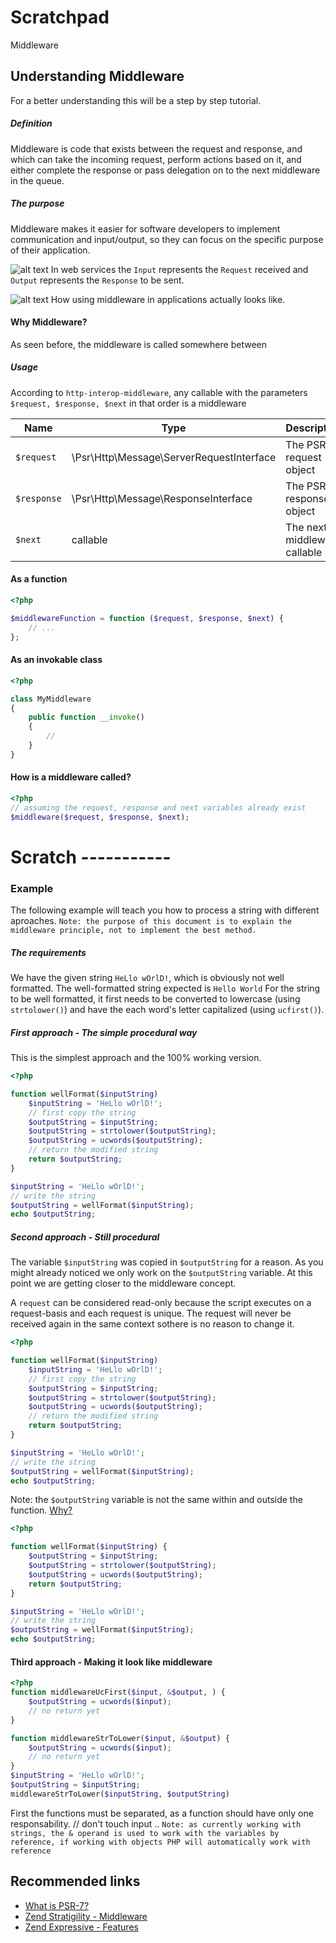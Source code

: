 # Scratchpad

Middleware 



## Understanding Middleware

For a better understanding this will be a step by step tutorial.

##### Definition
Middleware is code that exists between the request and response, and which can take the incoming request, perform actions based on it, and either complete the response or pass delegation on to the next middleware in the queue.

##### The purpose
Middleware makes it easier for software developers to implement communication and input/output, so they can focus on the specific purpose of their application.

![alt text](00-Resources/00-01.svg "Middleware")
In web services the `Input` represents the `Request` received and `Output` represents the `Response` to be sent.


![alt text](00-Resources/00-01.svg "Middleware-Calls")
How using middleware in applications actually looks like.


#### Why Middleware?
As seen before, the middleware is called somewhere between

##### Usage

According to `http-interop-middleware`, any callable with the parameters `$request, $response, $next` in that order is a middleware

| Name        | Type                                       | Description                  |
|-------------|--------------------------------------------|------------------------------|
| `$request`  |  \Psr\Http\Message\ServerRequestInterface  | The PSR7 request object      |
| `$response` |  \Psr\Http\Message\ResponseInterface       | The PSR7 response object     |
| `$next`     |  callable                                  | The next middleware callable |



#### As a function 

```php
<?php

$middlewareFunction = function ($request, $response, $next) {
    // ...
};
```

#### As an invokable class 

```php
<?php

class MyMiddleware
{
    public function __invoke()
    {
        //
    }
}
```


#### How is a middleware called?
```php
<?php
// assuming the request, response and next variables already exist
$middleware($request, $response, $next);
```

# Scratch -----------


### Example
The following example will teach you how to process a string with different aproaches.
`Note: the purpose of this document is to explain the middleware principle, not to implement the best method. `

##### The requirements
We have the given string `HeLlo wOrlD!`, which is obviously not well formatted. 
The well-formatted string expected is `Hello World`
For the string to be well formatted,  it first needs to be converted to lowercase (using `strtolower()`) and have the each word's letter capitalized (using `ucfirst()`).

##### First approach - The simple procedural way
This is the simplest approach and the 100% working version.
```php
<?php

function wellFormat($inputString)
    $inputString = 'HeLlo wOrlD!';
    // first copy the string
    $outputString = $inputString;
    $outputString = strtolower($outputString);
    $outputString = ucwords($outputString);
    // return the modified string
    return $outputString;
}

$inputString = 'HeLlo wOrlD!';
// write the string
$outputString = wellFormat($inputString);
echo $outputString;
```

##### Second approach - Still procedural
The variable `$inputString` was copied in `$outputString` for a reason. As you might already noticed we only work on the `$outputString` variable. At this point we are getting closer to the middleware concept.

A `request` can be considered read-only because the script executes on a request-basis and each request is unique.
The request will never be received again in the same context sothere is no reason to change it.

```php
<?php

function wellFormat($inputString)
    $inputString = 'HeLlo wOrlD!';
    // first copy the string
    $outputString = $inputString;
    $outputString = strtolower($outputString);
    $outputString = ucwords($outputString);
    // return the modified string
    return $outputString;
}

$inputString = 'HeLlo wOrlD!';
// write the string
$outputString = wellFormat($inputString);
echo $outputString;
```





Note: the `$outputString` variable is not the same within and outside the function. [Why?]('http://php.net/manual/en/language.variables.scope.php' "PHP Variable Scopes")

```php
<?php

function wellFormat($inputString) {
    $outputString = $inputString;
    $outputString = strtolower($outputString);
    $outputString = ucwords($outputString);
    return $outputString;
}

$inputString = 'HeLlo wOrlD!';
// write the string
$outputString = wellFormat($inputString);
echo $outputString;
```



#### Third approach - Making it look like middleware
```php
<?php
function middlewareUcFirst($input, &$output, ) {
    $outputString = ucwords($input);
    // no return yet
}

function middlewareStrToLower($input, &$output) {
    $outputString = ucwords($input);
    // no return yet
}
$inputString = 'HeLlo wOrlD!';
$outputString = $inputString;
middlewareStrToLower($inputString, $outputString)
```
First the functions must be separated, as a function should have only one responsability.
// don't touch input .. 
`Note: as currently working with strings, the & operand is used to work with the variables by reference, if working with objects PHP will automatically work with reference`

## Recommended links
* [What is PSR-7?]('http://www.php-fig.org/psr/psr-7/')
* [Zend Stratigility - Middleware]('https://github.com/zendframework/zend-stratigility/blob/master/doc/book/middleware.md')
* [Zend Expressive - Features]('https://zendframework.github.io/zend-expressive/getting-started/features/')